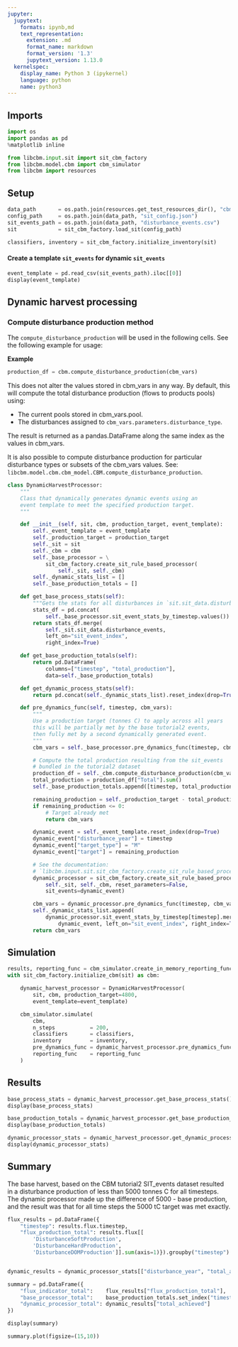 ```yaml
---
jupyter:
  jupytext:
    formats: ipynb,md
    text_representation:
      extension: .md
      format_name: markdown
      format_version: '1.3'
      jupytext_version: 1.13.0
  kernelspec:
    display_name: Python 3 (ipykernel)
    language: python
    name: python3
---
```


## Imports

```python
import os
import pandas as pd
%matplotlib inline
```

```python
from libcbm.input.sit import sit_cbm_factory
from libcbm.model.cbm import cbm_simulator
from libcbm import resources
```

## Setup

```python
data_path       = os.path.join(resources.get_test_resources_dir(), "cbm3_tutorial2")
config_path     = os.path.join(data_path, "sit_config.json")
sit_events_path = os.path.join(data_path, "disturbance_events.csv")
sit             = sit_cbm_factory.load_sit(config_path)

classifiers, inventory = sit_cbm_factory.initialize_inventory(sit)
```

#### Create a template `sit_events` for dynamic `sit_events`

```python
event_template = pd.read_csv(sit_events_path).iloc[[0]]
display(event_template)
```

## Dynamic harvest processing


### Compute disturbance production method

<!-- #region -->
The `compute_disturbance_production` will be used in the following cells. See the following example for usage:

**Example**

```python
production_df = cbm.compute_disturbance_production(cbm_vars)
```

This does not alter the values stored in cbm_vars in any way. By default, this will compute the total disturbance production (flows to products pools) using:

* The current pools stored in cbm_vars.pool.
* The disturbances assigned to `cbm_vars.parameters.disturbance_type`.

The result is returned as a pandas.DataFrame along the same index as the values in cbm_vars.

It is also possible to compute disturbance production for particular disturbance types or subsets of the cbm_vars values. See: `libcbm.model.cbm.cbm_model.CBM.compute_disturbance_production`.
<!-- #endregion -->

```python
class DynamicHarvestProcessor:
    """
    Class that dynamically generates dynamic events using an
    event template to meet the specified production target.
    """

    def __init__(self, sit, cbm, production_target, event_template):
        self._event_template = event_template
        self._production_target = production_target
        self._sit = sit
        self._cbm = cbm
        self._base_processor = \
            sit_cbm_factory.create_sit_rule_based_processor(
                self._sit, self._cbm)
        self._dynamic_stats_list = []
        self._base_production_totals = []

    def get_base_process_stats(self):
        """Gets the stats for all disturbances in `sit.sit_data.disturbance_events`."""
        stats_df = pd.concat(
            self._base_processor.sit_event_stats_by_timestep.values())
        return stats_df.merge(
            self._sit.sit_data.disturbance_events,
            left_on="sit_event_index",
            right_index=True)

    def get_base_production_totals(self):
        return pd.DataFrame(
            columns=["timestep", "total_production"],
            data=self._base_production_totals)

    def get_dynamic_process_stats(self):
        return pd.concat(self._dynamic_stats_list).reset_index(drop=True)

    def pre_dynamics_func(self, timestep, cbm_vars):
        """
        Use a production target (tonnes C) to apply across all years
        this will be partially met by the base tutorial2 events,
        then fully met by a second dynamically generated event.
        """
        cbm_vars = self._base_processor.pre_dynamics_func(timestep, cbm_vars)

        # Compute the total production resulting from the sit_events
        # bundled in the tutorial2 dataset
        production_df = self._cbm.compute_disturbance_production(cbm_vars, density=False)
        total_production = production_df["Total"].sum()
        self._base_production_totals.append([timestep, total_production])

        remaining_production = self._production_target - total_production
        if remaining_production <= 0:
            # Target already met
            return cbm_vars

        dynamic_event = self._event_template.reset_index(drop=True)
        dynamic_event["disturbance_year"] = timestep
        dynamic_event["target_type"] = "M"
        dynamic_event["target"] = remaining_production

        # See the documentation:
        # `libcbm.input.sit.sit_cbm_factory.create_sit_rule_based_processor`
        dynamic_processor = sit_cbm_factory.create_sit_rule_based_processor(
            self._sit, self._cbm, reset_parameters=False,
            sit_events=dynamic_event)

        cbm_vars = dynamic_processor.pre_dynamics_func(timestep, cbm_vars)
        self._dynamic_stats_list.append(
            dynamic_processor.sit_event_stats_by_timestep[timestep].merge(
                dynamic_event, left_on="sit_event_index", right_index=True))
        return cbm_vars

```

## Simulation

```python
results, reporting_func = cbm_simulator.create_in_memory_reporting_func()
with sit_cbm_factory.initialize_cbm(sit) as cbm:

    dynamic_harvest_processor = DynamicHarvestProcessor(
        sit, cbm, production_target=4800,
        event_template=event_template)

    cbm_simulator.simulate(
        cbm,
        n_steps           = 200,
        classifiers       = classifiers,
        inventory         = inventory,
        pre_dynamics_func = dynamic_harvest_processor.pre_dynamics_func,
        reporting_func    = reporting_func
    )
```

## Results

```python
base_process_stats = dynamic_harvest_processor.get_base_process_stats()
display(base_process_stats)
```

```python
base_production_totals = dynamic_harvest_processor.get_base_production_totals()
display(base_production_totals)
```

```python
dynamic_processor_stats = dynamic_harvest_processor.get_dynamic_process_stats()
display(dynamic_processor_stats)
```

## Summary

The base harvest, based on the CBM tutorial2 SIT_events dataset resulted in a disturbance production of less than 5000 tonnes C for all timesteps. The dynamic processor made up the difference of 5000 - base production, and the result was that for all time steps the 5000 tC target was met exactly.

```python
flux_results = pd.DataFrame({
    "timestep": results.flux.timestep,
    "flux_production_total": results.flux[[
        'DisturbanceSoftProduction',
        'DisturbanceHardProduction',
        'DisturbanceDOMProduction']].sum(axis=1)}).groupby("timestep").sum()


dynamic_results = dynamic_processor_stats[["disturbance_year", "total_achieved"]].groupby("disturbance_year").sum()

summary = pd.DataFrame({
    "flux_indicator_total":    flux_results["flux_production_total"],
    "base_processor_total":    base_production_totals.set_index("timestep")["total_production"],
    "dynamic_processor_total": dynamic_results["total_achieved"]
})

display(summary)
```

```python
summary.plot(figsize=(15,10))
```

```python

```
